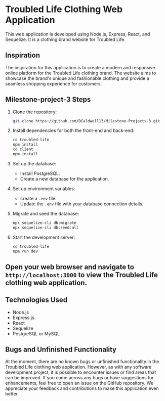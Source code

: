 # Troubled Life Clothing Web Application

This web application is developed using Node.js, Express, React, and Sequelize. It is a clothing brand website for Troubled Life.

## Inspiration

The inspiration for this application is to create a modern and responsive online platform for the Troubled Life clothing brand. The website aims to showcase the brand's unique and fashionable clothing and provide a seamless shopping experience for customers.

## Milestone-project-3 Steps

1. Clone the repository:

   ```bash
   git clone https://github.com/DCaldwell13/Milestone-Projects-3.git
   ```

2. Install dependencies for both the front-end and back-end:

   ```bash
   cd troubled-life
   npm install
   cd client
   npm install
   ```

3. Set up the database:

   - Install PostgreSQL.
   - Create a new database for the application.

4. Set up environment variables:

   - create a `.env` file.
   - Update the `.env` file with your database connection details.

5. Migrate and seed the database:

   ```bash
   npx sequelize-cli db:migrate
   npx sequelize-cli db:seed:all
   ```

6. Start the development server:

   ```bash
   cd troubled-life
   npm run dev
   ```

## Open your web browser and navigate to `http://localhost:3000` to view the Troubled Life clothing web application.

## Technologies Used

- Node.js
- Express.js
- React
- Sequelize
- PostgreSQL or MySQL

## Bugs and Unfinished Functionality

At the moment, there are no known bugs or unfinished functionality in the Troubled Life clothing web application. However, as with any software development project, it is possible to encounter issues or find areas that can be improved. If you come across any bugs or have suggestions for enhancements, feel free to open an issue on the GitHub repository. We appreciate your feedback and contributions to make this application even better.